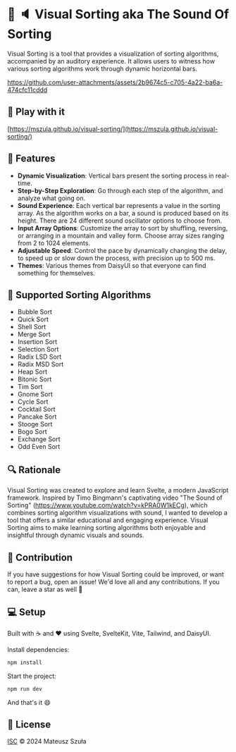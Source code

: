 # 🔮 🔈 Visual Sorting aka The Sound Of Sorting

Visual Sorting is a tool that provides a visualization of sorting algorithms, accompanied by an auditory experience. It allows users to witness how various sorting algorithms work through dynamic horizontal bars.

https://github.com/user-attachments/assets/2b9674c5-c705-4a22-ba6a-474cfc11cddd

## 🚀 Play with it

[https://mszula.github.io/visual-sorting/](https://mszula.github.io/visual-sorting/)

## 🌟 Features

- **Dynamic Visualization**: Vertical bars present the sorting process in real-time.
- **Step-by-Step Exploration**: Go through each step of the algorithm, and analyze what going on.
- **Sound Experience**: Each vertical bar represents a value in the sorting array. As the algorithm works on a bar, a sound is produced based on its height. There are 24 different sound oscillator options to choose from.
- **Input Array Options**: Customize the array to sort by shuffling, reversing, or arranging in a mountain and valley form. Choose array sizes ranging from 2 to 1024 elements.
- **Adjustable Speed**: Control the pace by dynamically changing the delay, to speed up or slow down the process, with precision up to 500 ms.
- **Themes**: Various themes from DaisyUI so that everyone can find something for themselves.

## 🤖 Supported Sorting Algorithms

- Bubble Sort
- Quick Sort
- Shell Sort
- Merge Sort
- Insertion Sort
- Selection Sort
- Radix LSD Sort
- Radix MSD Sort
- Heap Sort
- Bitonic Sort
- Tim Sort
- Gnome Sort
- Cycle Sort
- Cocktail Sort
- Pancake Sort
- Stooge Sort
- Bogo Sort
- Exchange Sort
- Odd Even Sort

## 🔍 Rationale

Visual Sorting was created to explore and learn Svelte, a modern JavaScript framework. Inspired by Timo Bingmann's captivating video "The Sound of Sorting" (https://www.youtube.com/watch?v=kPRA0W1kECg), which combines sorting algorithm visualizations with sound, I wanted to develop a tool that offers a similar educational and engaging experience. Visual Sorting aims to make learning sorting algorithms both enjoyable and insightful through dynamic visuals and sounds.

## 🙌 Contribution

If you have suggestions for how Visual Sorting could be improved, or want to report a bug, open an issue! We'd love all and any contributions. If you can, leave a star as well 🌟

## 💻 Setup

Built with ☕️ and ❤️ using Svelte, SvelteKit, Vite, Tailwind, and DaisyUI.

Install dependencies:

```bash
npm install
```

Start the project:

```bash
npm run dev
```

And that's it 😄

## 📄 License

[ISC](https://github.com/mszula/visual-sorting/blob/main/LICENSE) © 2024 Mateusz Szuła
